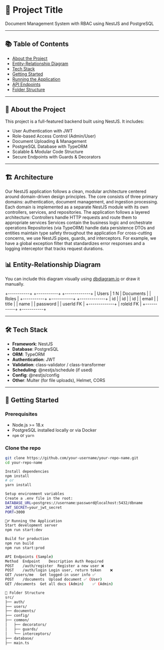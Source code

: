 # 🧾 Project Title

Document Management System with RBAC using NestJS and PostgreSQL

---

## 📚 Table of Contents

- [About the Project](#about-the-project)
- [Entity-Relationship Diagram](#entity-relationship-diagram)
- [Tech Stack](#tech-stack)
- [Getting Started](#getting-started)
- [Running the Application](#running-the-application)
- [API Endpoints](#api-endpoints)
- [Folder Structure](#folder-structure)

---

## 📖 About the Project

This project is a full-featured backend built using NestJS. It includes:

- User Authentication with JWT
- Role-based Access Control (Admin/User)
- Document Uploading & Management
- PostgreSQL Database with TypeORM
- Scalable & Modular Code Structure
- Secure Endpoints with Guards & Decorators

---

## 🏗️ Architecture
 
Our NestJS application follows a clean, modular architecture centered around domain-driven design principles. The core consists of three primary domains: authentication, document management, and ingestion processing. Each domain is implemented as a separate NestJS module with its own controllers, services, and repositories.
The application follows a layered architecture:
Controllers handle HTTP requests and route them to appropriate services
Services contain the business logic and orchestrate operations
Repositories (via TypeORM) handle data persistence
DTOs and entities maintain type safety throughout the application
For cross-cutting concerns, we use NestJS pipes, guards, and interceptors. For example, we have a global exception filter that standardizes error responses and a logging interceptor that tracks request durations.


## 📊 Entity-Relationship Diagram

You can include this diagram visually using [dbdiagram.io](https://dbdiagram.io/) or draw it manually.

+-----------+         +-----------+         +-------------+
|   Users   | 1     N | Documents |         |   Roles     |
+-----------+         +-----------+         +-------------+
| id        |         | id        |         | id          |
| email     |         | title     |         | name        |
| password  |         | userId FK |         +-------------+
| roleId FK |         +-----------+
+-----------+

---

## 🛠 Tech Stack

- **Framework**: NestJS
- **Database**: PostgreSQL
- **ORM**: TypeORM
- **Authentication**: JWT
- **Validation**: class-validator / class-transformer
- **Scheduling**: @nestjs/schedule (if used)
- **Config**: @nestjs/config
- **Other**: Multer (for file uploads), Helmet, CORS

---

## 🚀 Getting Started

### Prerequisites

- Node.js >= 18.x
- PostgreSQL installed locally or via Docker
- `npm` or `yarn`

### Clone the repo

```bash
git clone https://github.com/your-username/your-repo-name.git
cd your-repo-name

Install dependencies
npm install
# or
yarn install

Setup environment variables
Create a .env file in the root:
DATABASE_URL=postgres://username:password@localhost:5432/dbname
JWT_SECRET=your_jwt_secret
PORT=3000

🏃‍♂️ Running the Application
Start development server
npm run start:dev

Build for production
npm run build
npm run start:prod

API Endpoints (Sample)
Method	Endpoint	Description	Auth Required
POST	/auth/register	Register a new user	❌
POST	/auth/login	Login user, return token	❌
GET	/users/me	Get logged-in user info	✅
POST	/documents	Upload document	✅ (User)
GET	/documents	Get all docs (Admin)	✅ (Admin)

📁 Folder Structure
src/
├── auth/
├── users/
├── documents/
├── config/
├── common/
│   ├── decorators/
│   ├── guards/
│   └── interceptors/
├── database/
├── main.ts

